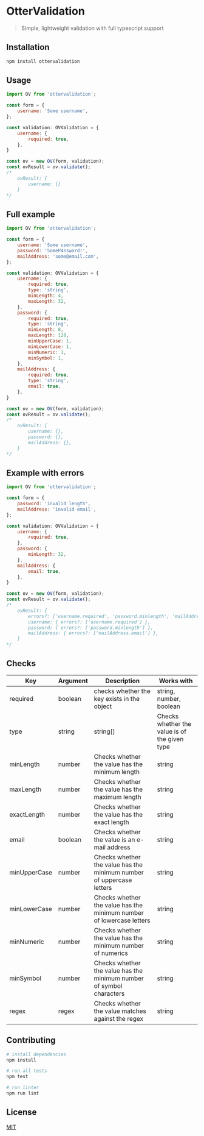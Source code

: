 # OtterValidation

> Simple, lightweight validation with full typescript support

## Installation

```bash
npm install ottervalidation
```
## Usage

```javascript
import OV from 'ottervalidation';

const form = {
    username: 'Some username',
};

const validation: OVValidation = {
    username: {
        required: true,
    },
}

const ov = new OV(form, validation);
const ovResult = ov.validate();
/*
    ovResult: {
        username: {}
    }
*/
```

## Full example

```javascript
import OV from 'ottervalidation';

const form = {
    username: 'Some username',
    password: 'SomeP4ssword!',
    mailAddress: 'some@email.com',
};

const validation: OVValidation = {
    username: {
        required: true,
        type: 'string',
        minLength: 4,
        maxLength: 32,
    },
    password: {
        required: true,
        type: 'string',
        minLength: 8,
        maxLength: 128,
        minUpperCase: 1,
        minLowerCase: 1,
        minNumeric: 1,
        minSymbol: 1,
    },
    mailAddress: {
        required: true,
        type: 'string',
        email: true,
    },
}

const ov = new OV(form, validation);
const ovResult = ov.validate();
/*
    ovResult: {
        username: {},
        password: {},
        mailAddress: {},
    }
*/
```

## Example with errors

```javascript
import OV from 'ottervalidation';

const form = {
    password: 'invalid length',
    mailAddress: 'invalid email',
};

const validation: OVValidation = {
    username: {
        required: true,
    },
    password: {
        minLength: 32,
    },
    mailAddress: {
        email: true,
    },
}

const ov = new OV(form, validation);
const ovResult = ov.validate();
/*
    ovResult: {
        errors?: ['username.required', 'password.minlength', 'mailAddress.email'],
        username: { errors?: ['username.required'] },
        password: { errors?: ['password.minlength'] },
        mailAddress: { errors?: ['mailAddress.email'] },
    }
*/
```

## Checks

| Key | Argument | Description | Works with |
| --- | --- | --- | --- |
| required | boolean | checks whether the key exists in the object | string, number, boolean |
| type | string | string[] | Checks whether the value is of the given type | string, number, boolean |
| minLength | number | Checks whether the value has the minimum length | string |
| maxLength | number | Checks whether the value has the maximum length | string |
| exactLength | number | Checks whether the value has the exact length | string |
| email | boolean | Checks whether the value is an e-mail address | string |
| minUpperCase | number | Checks whether the value has the minimum number of uppercase letters | string |
| minLowerCase | number | Checks whether the value has the minimum number of lowercase letters | string |
| minNumeric | number | Checks whether the value has the minimum number of numerics | string |
| minSymbol | number | Checks whether the value has the minimum number of symbol characters | string |
| regex | regex | Checks whether the value matches against the regex | string |

## Contributing

``` bash
# install dependencies
npm install

# run all tests
npm test

# run linter
npm run lint
```

## License

[MIT](https://opensource.org/licenses/MIT)
